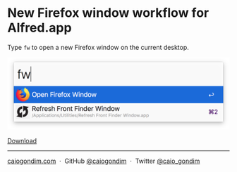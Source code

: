 # New Firefox window workflow for Alfred.app

Type `fw` to open a new Firefox window on the current desktop.

<img src="./preview.png" alt="preview">

<a href="./firefox-window.alfredworkflow?raw=true">Download</a>

---

[caiogondim.com](https://caiogondim.com) &nbsp;&middot;&nbsp;
GitHub [@caiogondim](https://github.com/caiogondim) &nbsp;&middot;&nbsp;
Twitter [@caio_gondim](https://twitter.com/caio_gondim)
